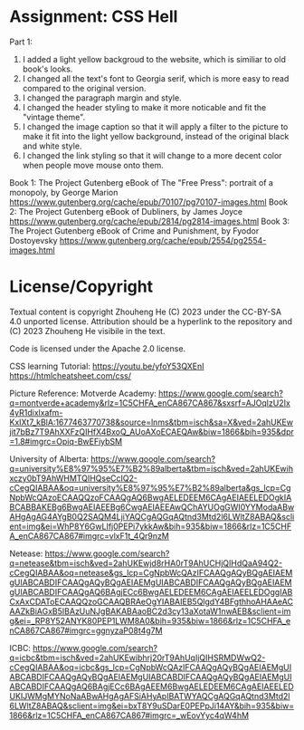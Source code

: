 Assignment: CSS Hell
====================
Part 1:
1. I added a light yellow backgroud to the website, which is similiar to old book's looks.
2. I changed all the text's font to Georgia serif, which is more easy to read compared to the original version.
3. I changed the paragraph margin and style.
4. I changed the header styling to make it more noticable and fit the "vintage theme".
5. I changed the image caption so that it will apply a filter to the picture to make it fit into the light yellow background, instead of the
    original black and white style.
6. I changed the link styling so that it will change to a more decent color when people move mouse onto them.


Book 1: The Project Gutenberg eBook of The "Free Press": portrait of a monopoly, by George Marion
https://www.gutenberg.org/cache/epub/70107/pg70107-images.html
Book 2: The Project Gutenberg eBook of Dubliners, by James Joyce
https://www.gutenberg.org/cache/epub/2814/pg2814-images.html
Book 3: The Project Gutenberg eBook of Crime and Punishment, by Fyodor Dostoyevsky
https://www.gutenberg.org/cache/epub/2554/pg2554-images.html


License/Copyright
=================

Textual content is copyright Zhouheng He (C) 2023 under the CC-BY-SA
4.0 unported license. Attribution should be a hyperlink to the
repository and (C) 2023 Zhouheng He visibile in the text.

Code is licensed under the Apache 2.0 license.

CSS learning Tutorial:
https://youtu.be/yfoY53QXEnI
https://htmlcheatsheet.com/css/

Picture Reference:
Motverde Academy:
https://www.google.com/search?q=montverde+academy&rlz=1C5CHFA_enCA867CA867&sxsrf=AJOqlzU2Ix4yR1dixlxafm-KxIXt7_kBlA:1677463770738&source=lnms&tbm=isch&sa=X&ved=2ahUKEwjit7bBz7T9AhXXFzQIHfX4BxoQ_AUoAXoECAEQAw&biw=1866&bih=935&dpr=1.8#imgrc=Opiq-BwEFiybSM

University of Alberta:
https://www.google.com/search?q=university%E8%97%95%E7%B2%89alberta&tbm=isch&ved=2ahUKEwihxczy0bT9AhWHMTQIHQseCcIQ2-cCegQIABAA&oq=university%E8%97%95%E7%B2%89alberta&gs_lcp=CgNpbWcQAzoECAAQQzoFCAAQgAQ6BwgAELEDEEM6CAgAEIAEELEDOgkIABCABBAKEBg6BwgAEIAEEBg6CwgAEIAEEAwQChAYUOgGWI0YYModaABwAHgAgAG4AYgB0Q2SAQM4LjiYAQCgAQGqAQtnd3Mtd2l6LWltZ8ABAQ&sclient=img&ei=WhP8Y6GwLIfj0PEPi7ykkAw&bih=935&biw=1866&rlz=1C5CHFA_enCA867CA867#imgrc=vlxF1t_4Qr9nzM

Netease:
https://www.google.com/search?q=netease&tbm=isch&ved=2ahUKEwjd8rHA0rT9AhUCHjQIHdQaA94Q2-cCegQIABAA&oq=netease&gs_lcp=CgNpbWcQAzIFCAAQgAQyBQgAEIAEMgUIABCABDIFCAAQgAQyBQgAEIAEMgUIABCABDIFCAAQgAQyBQgAEIAEMgUIABCABDIFCAAQgAQ6BAgjECc6BwgAELEDEEM6CAgAEIAEELEDOggIABCxAxCDAToECAAQQzoGCAAQBRAeOgYIABAIEB5QlgdY4BFgthhoAHAAeACAAZkBiAGxB5IBAzUuNJgBAKABAaoBC2d3cy13aXotaW1nwAEB&sclient=img&ei=_RP8Y52ANYK80PEP1LWM8A0&bih=935&biw=1866&rlz=1C5CHFA_enCA867CA867#imgrc=ggnyzaP08t4g7M

ICBC:
https://www.google.com/search?q=icbc&tbm=isch&ved=2ahUKEwibhrj20rT9AhUqIjQIHSRMDWwQ2-cCegQIABAA&oq=icbc&gs_lcp=CgNpbWcQAzIFCAAQgAQyBQgAEIAEMgUIABCABDIFCAAQgAQyBQgAEIAEMgUIABCABDIFCAAQgAQyBQgAEIAEMgUIABCABDIFCAAQgAQ6BAgjECc6BAgAEEM6BwgAELEDEEM6CAgAEIAEELEDUKIJWMgMYNoNaABwAHgAgAFSiAHyApIBATWYAQCgAQGqAQtnd3Mtd2l6LWltZ8ABAQ&sclient=img&ei=bxT8Y9uSDarE0PEPpJi14AY&bih=935&biw=1866&rlz=1C5CHFA_enCA867CA867#imgrc=_wEovYyc4qW4hM